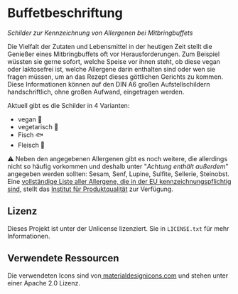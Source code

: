 # Buffetbeschriftung

_Schilder zur Kennzeichnung von Allergenen bei Mitbringbuffets_

Die Vielfalt der Zutaten und Lebensmittel in der heutigen Zeit stellt die Genießer eines Mitbringbuffets oft vor Herausforderungen. Zum Beispiel wüssten sie gerne sofort, welche Speise vor ihnen steht, ob diese vegan oder laktosefrei ist, welche Allergene darin enthalten sind oder wen sie fragen müssen, um an das Rezept dieses göttlichen Gerichts zu kommen. Diese Informationen können auf den DIN A6 großen Aufstellschildern handschriftlich, ohne großen Aufwand, eingetragen werden.

Aktuell gibt es die Schilder in 4 Varianten:

- vegan :seedling:
- vegetarisch :egg:
- Fisch :fish:
- Fleisch :pig:

:warning: Neben den angegebenen Allergenen gibt es noch weitere, die allerdings nicht so häufig vorkommen und deshalb unter "_Achtung enthält außerdem_" angegeben werden sollten: Sesam, Senf, Lupine, Sulfite, Sellerie, Steinobst. Eine [vollständige Liste aller Allergene, die in der EU kennzeichnungspflichtig sind](https://www.produktqualitaet.com/de/lebensmittel/allergene/kennzeichnungspflichtige-allergene.html), stellt das [Institut für Produktqualität](https://www.produktqualitaet.com/de/) zur Verfügung.

## Lizenz

Dieses Projekt ist unter der Unlicense lizenziert. Sie in `LICENSE.txt` für mehr Informationen.

## Verwendete Ressourcen

Die verwendeten Icons sind von[ materialdesignicons.com](materialdesignicons.com) und stehen unter einer Apache 2.0 Lizenz.

